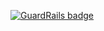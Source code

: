 
[![GuardRails badge](https://badges.production.guardrails.io/shtakai/cd-django-retrieve_and_display.svg)](https://www.guardrails.io)
